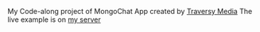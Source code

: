 My Code-along project of MongoChat App created by <a href="https://www.youtube.com/channel/UC29ju8bIPH5as8OGnQzwJyA">Traversy Media</a>
The live example is on <a href="http://matyasfeher.com/MongoChat/index.html">my server</a>
